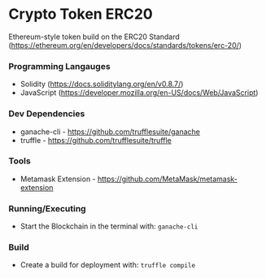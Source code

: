 # Crypto Token ERC20
Ethereum-style token build on the ERC20 Standard (https://ethereum.org/en/developers/docs/standards/tokens/erc-20/)

### Programming Langauges 
* Solidity (https://docs.soliditylang.org/en/v0.8.7/)
* JavaScript (https://developer.mozilla.org/en-US/docs/Web/JavaScript)

### Dev Dependencies 
* ganache-cli - https://github.com/trufflesuite/ganache
* truffle - https://github.com/trufflesuite/truffle

### Tools
* Metamask Extension - https://github.com/MetaMask/metamask-extension 

### Running/Executing 
* Start the Blockchain in the terminal with: ```ganache-cli```

### Build
* Create a build for deployment with: ```truffle compile``` 